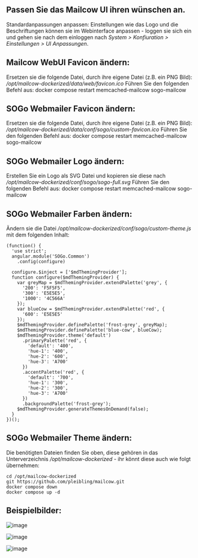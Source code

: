 ## Passen Sie das Mailcow UI ihren wünschen an.

Standardanpassungen anpassen:
Einstellungen wie das Logo und die Beschriftungen können sie im Webinterface anpassen - loggen sie sich ein und gehen sie nach dem einloggen nach *System > Konfiuration > Einstellungen > UI Anpassungen*.

## Mailcow WebUI Favicon ändern:
Ersetzen sie die folgende Datei, durch ihre eigene Datei (z.B. ein PNG Bild): */opt/mailcow-dockerized/data/web/favicon.ico*
Führen Sie den folgenden Befehl aus: docker compose restart memcached-mailcow sogo-mailcow

## SOGo Webmailer Favicon ändern:
Ersetzen sie die folgende Datei, durch ihre eigene Datei (z.B. ein PNG Bild): */opt/mailcow-dockerized/data/conf/sogo/custom-favicon.ico*
Führen Sie den folgenden Befehl aus: docker compose restart memcached-mailcow sogo-mailcow

## SOGo Webmailer Logo ändern:
Erstellen Sie ein Logo als SVG Datei und kopieren sie diese nach */opt/mailcow-dockerized/conf/sogo/sogo-full.svg*
Führen Sie den folgenden Befehl aus: docker compose restart memcached-mailcow sogo-mailcow

## SOGo Webmailer Farben ändern:
Ändern sie die Datei */opt/mailcow-dockerized/conf/sogo/custom-theme.js* mit dem folgenden Inhalt:
```
(function() {
  'use strict';
  angular.module('SOGo.Common')
    .config(configure)

  configure.$inject = ['$mdThemingProvider'];
  function configure($mdThemingProvider) {
    var greyMap = $mdThemingProvider.extendPalette('grey', {
      '200': 'F5F5F5',
      '300': 'E5E5E5',
      '1000': '4C566A'
    });
    var blueCow = $mdThemingProvider.extendPalette('red', {
      '600': 'E5E5E5'
    });
    $mdThemingProvider.definePalette('frost-grey', greyMap);
    $mdThemingProvider.definePalette('blue-cow', blueCow);
    $mdThemingProvider.theme('default')
      .primaryPalette('red', {
        'default': '400',
        'hue-1': '400',
        'hue-2': '600',
        'hue-3': 'A700'
      })
      .accentPalette('red', {
        'default': '700',
        'hue-1': '300',
        'hue-2': '300',
        'hue-3': 'A700'
      })
      .backgroundPalette('frost-grey');
    $mdThemingProvider.generateThemesOnDemand(false);
  }
})();
```
## SOGo Webmailer Theme ändern:
Die benötigten Dateien finden Sie oben, diese gehören in das Unterverzeichnis */opt/mailcow-dockerized* - ihr könnt diese auch wie folgt übernehmen:
```
cd /opt/mailcow-dockerized
git https://github.com/pleibling/mailcow.git
docker compose down
docker compose up -d
```
## Beispielbilder:

![image](https://github.com/pleibling/mailcow/assets/112875086/1403ef74-dfb8-48f5-bde6-f09d0d111f52)

![image](https://github.com/pleibling/mailcow/assets/112875086/3cda5b37-87d7-44ec-8bef-f7f9d186bc4f)

![image](https://github.com/pleibling/mailcow/assets/112875086/1179377d-d2df-4e7e-b69d-ebe1364ec197)

